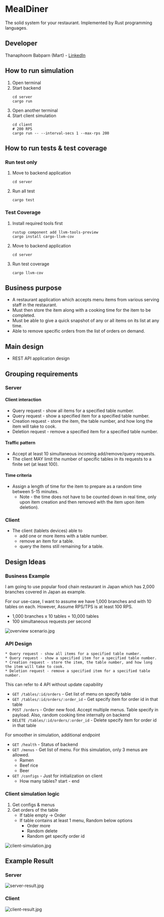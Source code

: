 # MealDiner

The solid system for your restaurant. Implemented by Rust programming languages.

## Developer

Thanaphoom Babparn (Mart) - [LinkedIn](https://www.linkedin.com/in/thanaphoom-babparn/?locale=en_US)

## How to run simulation

1. Open terminal
2. Start backend
    ````shell
    cd server
    cargo run
    ````
3. Open another terminal
4. Start client simulation
    ````shell
    cd client
    # 200 RPS
    cargo run -- --interval-secs 1 --max-rps 200
    ````
## How to run tests & test coverage

### Run test only

1. Move to backend application
    ```shell
    cd server
    ```
2. Run all test
    ```shell
    cargo test
    ```

### Test Coverage

1. Install required tools first
    ```shell
    rustup component add llvm-tools-preview
    cargo install cargo-llvm-cov
    ```
2. Move to backend application
    ```shell
    cd server
    ```
   
3. Run test coverage

    ```shell
    cargo llvm-cov
    ```

## Business purpose

* A restaurant application which accepts menu items from various serving staff in the restaurant. 
* Must then store the item along with a cooking time for the item to be completed.
* Must be able to give a quick snapshot of any or all items on its list at any time. 
* Able to remove specific orders from the list of orders on demand.

## Main design

* REST API application design

## Grouping requirements

### Server

#### Client interaction
* Query request - show all items for a specified table number.
* Query request - show a specified item for a specified table number.
* Creation request - store the item, the table number, and how long the item will take to cook.
* Deletion request - remove a specified item for a specified table number.

#### Traffic pattern
* Accept at least 10 simultaneous incoming add/remove/query requests.
* The client MAY limit the number of specific tables in its requests to a finite set (at least 100).

#### Time criteria
* Assign a length of time for the item to prepare as a random time between 5-15 minutes. 
  * Note - the time does not have to be counted down in real time, only upon item creation and then removed with the item upon item deletion).

### Client

* The client (tablets devices) able to
  * add one or more items with a table number.
  * remove an item for a table.
  * query the items still remaining for a table.

## Design Ideas

### Business Example

I am going to use popular food chain restaurant in Japan which has 2,000 branches covered in Japan as example.

For our use-case, I want to assume we have 1,000 branches and with 10 tables on each. However, Assume RPS/TPS is at least 100 RPS.
* 1,000 branches x 10 tables = 10,000 tables
* 100 simultaneous requests per second

![overview scenario.jpg](files/overview%20scenario.jpg)

### API Design

```text
* Query request - show all items for a specified table number.
* Query request - show a specified item for a specified table number.
* Creation request - store the item, the table number, and how long the item will take to cook.
* Deletion request - remove a specified item for a specified table number.
```

This can refer to 4 API without update capability

- `GET /tables/:id/orders` - Get list of menu on specify table
- `GET /tables/:id/orders/:order_id` - Get specify item for order id in that table
- `POST /orders` - Order new food. Accept multiple menus. Table specify in payload. Also, random cooking time internally on backend
- `DELETE /tables/:id/orders/:order_id` - Delete specify item for order id in that table

For smoother in simulation, additional endpoint

- `GET /health` - Status of backend
- `GET /menus` - Get list of menu. For this simulation, only 3 menus are allowed.
  - Ramen
  - Beef rice
  - Beer
- `GET /configs` - Just for initialization on client
  - How many tables? start - end

### Client simulation logic

1. Get configs & menus
2. Get orders of the table
   * If table empty -> Order
   * If table contains at least 1 menu, Random below options
     * Order more
     * Random delete
     * Random get specify order id

![client-simulation.jpg](files/client-simulation.jpg)

## Example Result

### Server

![server-result.jpg](files/server-result.jpg)

### Client

![client-result.jpg](files/client-result.jpg)